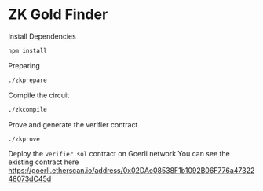 # ZK Gold Finder

Install Dependencies

```bash
npm install
```

Preparing

```bash
./zkprepare
```

Compile the circuit

```bash
./zkcompile
```

Prove and generate the verifier contract

```bash
./zkprove
```

Deploy the `verifier.sol` contract on Goerli network
You can see the existing contract here
https://goerli.etherscan.io/address/0x02DAe08538F1b1092B06F776a4732248073dC45d
